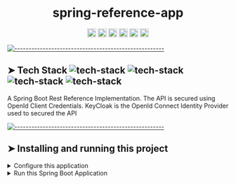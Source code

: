 <!-- ⚠️ This README has been generated from the file(s) "blueprint.md" ⚠️--><h1 align="center">spring-reference-app</h1>

<p align="center">
		<a href="https://app.circleci.com/pipelines/github/SpringSecurity-Keycloak/SpringRestReferenceApplication"><img alt="Build" src="https://circleci.com/gh/SpringSecurity-Keycloak/SpringRestReferenceApplication.svg?style=shield" height="20"/></a>
<a href="https://sonarcloud.io/dashboard?id=SpringSecurity-Keycloak_SpringRestReferenceApplication"><img alt="Coverage" src="https://sonarcloud.io/api/project_badges/measure?project=SpringSecurity-Keycloak_SpringRestReferenceApplication&metric=coverage" height="20"/></a>
<a href="https://sonarcloud.io/dashboard?id=SpringSecurity-Keycloak_SpringRestReferenceApplication"><img alt="Quality Gate Status" src="https://sonarcloud.io/api/project_badges/measure?project=SpringSecurity-Keycloak_SpringRestReferenceApplication&metric=alert_status" height="20"/></a>
<a href="https://sonarcloud.io/dashboard?id=SpringSecurity-Keycloak_SpringRestReferenceApplication"><img alt="Reliability Rating" src="https://sonarcloud.io/api/project_badges/measure?project=SpringSecurity-Keycloak_SpringRestReferenceApplication&metric=reliability_rating" height="20"/></a>
<a href="https://sonarcloud.io/dashboard?id=SpringSecurity-Keycloak_SpringRestReferenceApplication"><img alt="Security Rating" src="https://sonarcloud.io/api/project_badges/measure?project=SpringSecurity-Keycloak_SpringRestReferenceApplication&metric=security_rating" height="20"/></a>
<a href="https://sonarcloud.io/dashboard?id=SpringSecurity-Keycloak_SpringRestReferenceApplication"><img alt="Vulnerabilities" src="https://sonarcloud.io/api/project_badges/measure?project=SpringSecurity-Keycloak_SpringRestReferenceApplication&metric=vulnerabilities" height="20"/></a>
	</p>



[![-----------------------------------------------------](https://raw.githubusercontent.com/andreasbm/readme/master/assets/lines/colored.png)](#tech-stack--tech-stackhttpsimgshieldsiobadge-java-greenstylesociallogojava-tech-stackhttpsimgshieldsiobadge-spring-greenstylesociallogospring-tech-stackhttpsimgshieldsiobadge-githubactions-greenstylesociallogogithubactions-tech-stackhttpsimgshieldsiobadge-circleci-greenstylesociallogocircleci)

## ➤ Tech Stack  ![tech-stack](https://img.shields.io/badge/-Java-green?style=social&logo=Java) ![tech-stack](https://img.shields.io/badge/-Spring-green?style=social&logo=Spring) ![tech-stack](https://img.shields.io/badge/-GithubActions-green?style=social&logo=GitHub+Actions) ![tech-stack](https://img.shields.io/badge/-CircleCI-green?style=social&logo=CircleCI)

A Spring Boot Rest Reference Implementation. The API is secured using OpenId Client Credentials. KeyCloak is the OpenId Connect Identity Provider used to secured the API


[![-----------------------------------------------------](https://raw.githubusercontent.com/andreasbm/readme/master/assets/lines/colored.png)](#installing-and-running-this-project)

## ➤ Installing and running this project
<details>
  <summary>Configure this application</summary>
  
  
</details>


<details>
  <summary>Run this Spring Boot Application</summary>
  

</details>

